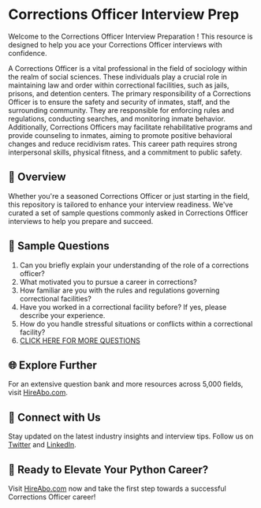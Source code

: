 # Corrections Officer Interview Prep

Welcome to the Corrections Officer Interview Preparation ! This resource is designed to help you ace your Corrections Officer interviews with confidence.

A Corrections Officer is a vital professional in the field of sociology within the realm of social sciences. These individuals play a crucial role in maintaining law and order within correctional facilities, such as jails, prisons, and detention centers. The primary responsibility of a Corrections Officer is to ensure the safety and security of inmates, staff, and the surrounding community. They are responsible for enforcing rules and regulations, conducting searches, and monitoring inmate behavior. Additionally, Corrections Officers may facilitate rehabilitative programs and provide counseling to inmates, aiming to promote positive behavioral changes and reduce recidivism rates. This career path requires strong interpersonal skills, physical fitness, and a commitment to public safety.

## 🚀 Overview

Whether you're a seasoned Corrections Officer or just starting in the field, this repository is tailored to enhance your interview readiness. We've curated a set of sample questions commonly asked in Corrections Officer interviews to help you prepare and succeed.

## 📝 Sample Questions

1. Can you briefly explain your understanding of the role of a corrections officer?
2. What motivated you to pursue a career in corrections?
3. How familiar are you with the rules and regulations governing correctional facilities?
4. Have you worked in a correctional facility before? If yes, please describe your experience.
5. How do you handle stressful situations or conflicts within a correctional facility?
6. [CLICK HERE FOR MORE QUESTIONS](https://hireabo.com/job/7_1_25/Corrections%20Officer)

## 🌐 Explore Further

For an extensive question bank and more resources across 5,000 fields, visit [HireAbo.com](https://www.hireabo.com).

## 📱 Connect with Us

Stay updated on the latest industry insights and interview tips. Follow us on [Twitter](https://twitter.com/hireabo) and [LinkedIn](https://www.linkedin.com/in/hire-abo-3609972a8/).

## 🚀 Ready to Elevate Your Python Career?

Visit [HireAbo.com](https://www.hireabo.com) now and take the first step towards a successful Corrections Officer career!